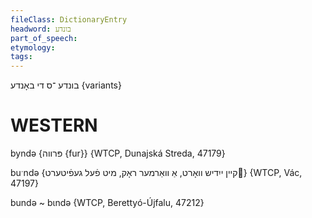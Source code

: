 ```yaml
---
fileClass: DictionaryEntry
headword: בונדע
part_of_speech: 
etymology: 
tags: 
---
```

בונדע
־ס
די
באָנדע {variants}

WESTERN
========

byndə {פּרווה {fur}} {WTCP, Dunajská Streda, 47179}

buˑndə {קיין ייִדיש וואָרט, אַ וואַרמער ראָק, מיט פֿעל געפֿיטערט} {WTCP, Vác, 47197}

bundə ~ bɩndə {WTCP, Berettyó-Újfalu, 47212}
